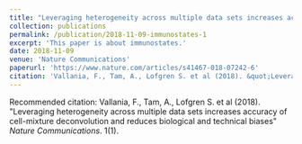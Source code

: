 ```yaml
---
title: "Leveraging heterogeneity across multiple data sets increases accuracy of cell-mixture deconvolution and reduces biological and technical biases"
collection: publications
permalink: /publication/2018-11-09-immunostates-1
excerpt: 'This paper is about immunostates.'
date: 2018-11-09
venue: 'Nature Communications'
paperurl: 'https://www.nature.com/articles/s41467-018-07242-6'
citation: 'Vallania, F., Tam, A., Lofgren S. et al (2018). &quot;Leveraging heterogeneity across multiple data sets increases accuracy of cell-mixture deconvolution and reduces biological and technical biases.&quot; <i>Nature Communications</i>. 1(1).'
---
```

Recommended citation: Vallania, F., Tam, A., Lofgren S. et al (2018). "Leveraging heterogeneity across multiple data sets increases accuracy of cell-mixture deconvolution and reduces biological and technical biases"  <i>Nature Communications</i>. 1(1).
